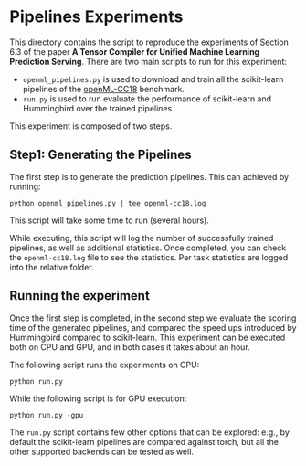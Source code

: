 # Pipelines Experiments

This directory contains the script to reproduce the experiments of Section 6.3 of the paper **A Tensor Compiler for Unified Machine Learning Prediction Serving**.
There are two main scripts to run for this experiment:
- `openml_pipelines.py` is used to download and train all the scikit-learn pipelines of the [openML-CC18](https://docs.openml.org/benchmark/#openml-cc18) benchmark.
- `run.py` is used to run evaluate the performance of scikit-learn and Hummingbird over the trained pipelines.

This experiment is composed of two steps.

## Step1: Generating the Pipelines
The first step is to generate the prediction pipelines. This can achieved by running:

```
python openml_pipelines.py | tee openml-cc18.log
```
This script will take some time to run (several hours).

While executing, this script will log the number of successfully trained pipelines, as well as additional statistics. Once completed, you can check the `openml-cc18.log` file to see the statistics. Per task statistics are logged into the relative folder.

## Running the experiment
Once the first step is completed, in the second step we evaluate the scoring time of the generated pipelines, and compared the speed ups introduced by Hummingbird compared to scikit-learn. This experiment can be executed both on CPU and GPU, and in both cases it takes about an hour.

 The following script runs the experiments on CPU:

 ```
 python run.py
 ```

 While the following script is for GPU execution:

 ```
 python run.py -gpu
 ```

 The `run.py` script contains few other options that can be explored: e.g., by default the scikit-learn pipelines are compared against torch, but all the other supported backends can be tested as well.
